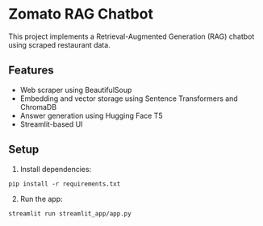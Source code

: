 
# Zomato RAG Chatbot

This project implements a Retrieval-Augmented Generation (RAG) chatbot using scraped restaurant data.

## Features
- Web scraper using BeautifulSoup
- Embedding and vector storage using Sentence Transformers and ChromaDB
- Answer generation using Hugging Face T5
- Streamlit-based UI

## Setup
1. Install dependencies:
```
pip install -r requirements.txt
```

2. Run the app:
```
streamlit run streamlit_app/app.py
```
